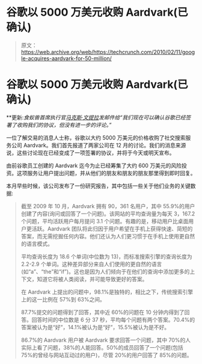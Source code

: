 # 谷歌以 5000 万美元收购 Aardvark(已确认)

> 原文：<https://web.archive.org/web/https://techcrunch.com/2010/02/11/google-acquires-aardvark-for-50-million/>

# 谷歌以 5000 万美元收购 Aardvark(已确认)

**更新:**食蚁兽首席执行官[马克斯·文提拉](https://web.archive.org/web/20230117092926/http://www.crunchbase.com/person/max-ventilla)发邮件给*“我们现在可以确认谷歌已经签署了收购我们的协议，但没有进一步的评论。”*

一位了解交易的消息人士称，谷歌以大约 5000 万美元的价格收购了社交搜索服务公司 Aardvark。我们首先报道了两家公司在 12 月的讨论。我们的消息来源说，这些讨论现在已经变成了一项签署的协议，并将于今天或明天宣布。

由前谷歌员工创建的 Aardvark 迄今为止已经筹集了大约 600 万美元的风险投资。这项服务让用户提出问题，并从他们的朋友和朋友的朋友那里得到即时回复。

本月早些时候，该公司发布了一份研究报告，其中包括一些关于他们业务的关键数据:

> 截至 2009 年 10 月，Aardvark 拥有 90，361 名用户，其中 55.9%的用户创建了内容(询问或回答了一个问题)。该网站的平均查询量为每天 3，167.2 个问题，平均活跃用户每月提问 3.1 个问题。有趣的是，移动用户比桌面用户更活跃。Aardvark 团队将此归因于用户希望在手机上获得快速、简短的答案，而无需挖掘任何内容。他们还认为人们更习惯于在手机上使用更自然的语言模式。
> 
> 平均查询长度为 18.6 个单词(中位数为 13)，而标准搜索引擎的查询长度为 2.2-2.9 个单词。这种差异部分来自人们使用的更自然的语言(如“a”、“the”和“if”)。这也是因为人们倾向于在他们的查询中添加更多的上下文，知道它将被人类阅读，并可能导致更好的答案。
> 
> 在 Aardvark 上提出的问题中，98.1%是独特的，相比之下，传统搜索引擎上的这一比例在 57%到 63%之间。
> 
> 87.7%提交的问题得到了回答，其中近 60%的问题在 10 分钟内得到了回答。回答时间的中位数是 6 分 37 秒，平均每个问题有两个答案。70.4%的答案被认为是“好”，14.1%被认为是“好”，15.5%被认为是不好。
> 
> 86.7%的 Aardvark 用户被 Aardvark 要求回答一个问题，其中 70%的人实际上看了问题，38%的人能回答。50%的成员回答了一个问题(包括 75%的曾经与网站互动过的用户)，尽管 20%的用户回答了 85%的问题。
